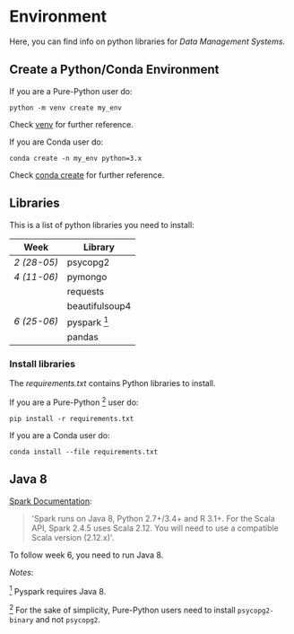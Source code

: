 # Environment

Here, you can find info on python libraries for _Data Management Systems_.

## Create a Python/Conda Environment

If you are a Pure-Python user do:

```{python}
python -m venv create my_env
```
Check [venv](https://docs.python.org/3/library/venv.html) for further reference. 

If you are Conda user do:

```{python}
conda create -n my_env python=3.x
```
Check [conda create](https://docs.conda.io/projects/conda/en/latest/user-guide/tasks/manage-environments.html#creating-an-environment-with-commands) for further reference.

## Libraries

This is a list of python libraries you need to install:

| Week        | Library        |
|-------------|----------------|
| *2 (28-05)* | psycopg2       |
| *4 (11-06)* | pymongo        |
|             | requests       |
|             | beautifulsoup4 |
| *6 (25-06)* | pyspark <a href="#note1" id="note1ref"><sup>1</sup></a>        |
|             | pandas         |

### Install libraries

The _requirements.txt_ contains Python libraries to install.

If you are a Pure-Python <a id="note2" href="#note2ref"><sup>2</sup></a> user do:

```{python}
pip install -r requirements.txt
```

If you are a Conda user do:

```{python}
conda install --file requirements.txt
``` 

## Java 8

[Spark Documentation](https://spark.apache.org/docs/latest/):

> 'Spark runs on Java 8, Python 2.7+/3.4+ and R 3.1+. For the Scala API, Spark 2.4.5 uses Scala 2.12. 
> You will need to use a compatible Scala version (2.12.x)'.

To follow week 6, you need to run Java 8.

_Notes_:

<a id="note1" href="#note1ref"><sup>1</sup></a> Pyspark requires Java 8.

<a id="note2" href="#note2ref"><sup>2</sup></a> For the sake of simplicity, Pure-Python users need to install `psycopg2-binary` and not `psycopg2`.

